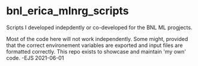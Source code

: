 # bnl_erica_mlnrg_scripts
Scripts I developed indepdently or co-developed for the BNL ML progjects. 

Most of the code here will not work independently. Some might, provided that
the correct environement variables are exported and input files are formatted
correctly. This repo exists to showcase and maintain 'my own' code. -EJS
2021-06-01
